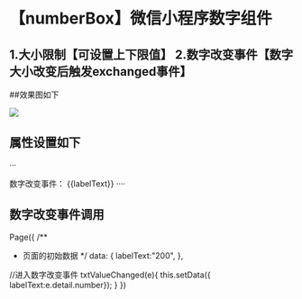# 【numberBox】微信小程序数字组件
## 1.大小限制【可设置上下限值】 2.数字改变事件【数字大小改变后触发exchanged事件】
##效果图如下

![](github.com/puti520/numberBox/blob/master/Test/wxnumberbox1.gif)

## 属性设置如下

···
<!--pages/Test/Test.wxml-->
<view>
  <view>
    <numberBox bindtxtValueChanged="txtValueChanged"  number="200" maximum="1000" minimum="-100" remark="最小值:-100 最大值1000 （可以为空）" ></numberBox>
    <label>数字改变事件：</label>
    <label>{{labelText}}</label>
  </view>
</view>
····

## 数字改变事件调用


Page({
  /**
   * 页面的初始数据
   */
  data: {
    labelText:"200",
  },

  //进入数字改变事件
  txtValueChanged(e){
    this.setData({ labelText:e.detail.number});
  }
})

